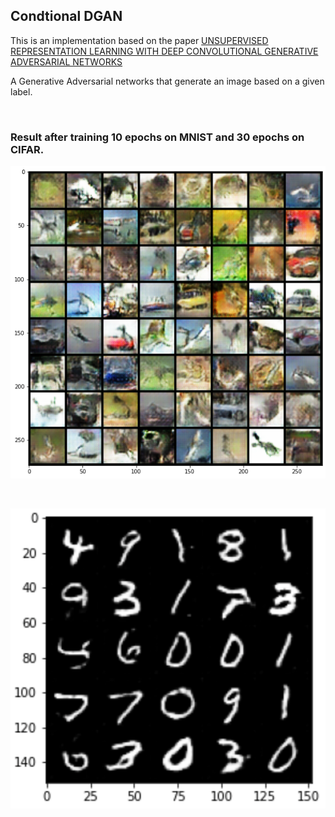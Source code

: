 
## Condtional DGAN

This is an implementation based on the paper <a href="https://arxiv.org/pdf/1511.06434.pdf">UNSUPERVISED REPRESENTATION LEARNING
WITH DEEP CONVOLUTIONAL GENERATIVE ADVERSARIAL NETWORKS</a> 

A Generative Adversarial networks that generate an image based on a given label.

<br/>

### Result after training 10 epochs on MNIST and 30 epochs on CIFAR.

![alt text](./cifar.png)

<br/>

![alt text](./mnist.png)

